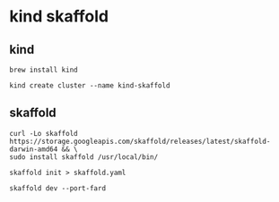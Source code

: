 # kind skaffold

## kind

```
brew install kind
```

```
kind create cluster --name kind-skaffold
```

## skaffold

```
curl -Lo skaffold https://storage.googleapis.com/skaffold/releases/latest/skaffold-darwin-amd64 && \
sudo install skaffold /usr/local/bin/
```

```
skaffold init > skaffold.yaml
```

```
skaffold dev --port-fard
```